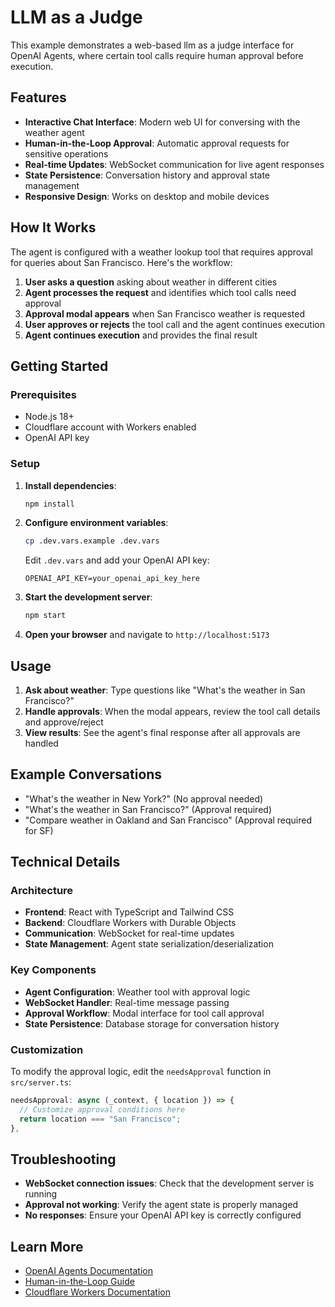 # LLM as a Judge

This example demonstrates a web-based llm as a judge interface for OpenAI Agents, where certain tool calls require human approval before execution.

## Features

- **Interactive Chat Interface**: Modern web UI for conversing with the weather agent
- **Human-in-the-Loop Approval**: Automatic approval requests for sensitive operations
- **Real-time Updates**: WebSocket communication for live agent responses
- **State Persistence**: Conversation history and approval state management
- **Responsive Design**: Works on desktop and mobile devices

## How It Works

The agent is configured with a weather lookup tool that requires approval for queries about San Francisco. Here's the workflow:

1. **User asks a question** asking about weather in different cities
2. **Agent processes the request** and identifies which tool calls need approval
3. **Approval modal appears** when San Francisco weather is requested
4. **User approves or rejects** the tool call and the agent continues execution
5. **Agent continues execution** and provides the final result

## Getting Started

### Prerequisites

- Node.js 18+
- Cloudflare account with Workers enabled
- OpenAI API key

### Setup

1. **Install dependencies**:

   ```bash
   npm install
   ```

2. **Configure environment variables**:

   ```bash
   cp .dev.vars.example .dev.vars
   ```

   Edit `.dev.vars` and add your OpenAI API key:

   ```
   OPENAI_API_KEY=your_openai_api_key_here
   ```

3. **Start the development server**:

   ```bash
   npm start
   ```

4. **Open your browser** and navigate to `http://localhost:5173`

## Usage

1. **Ask about weather**: Type questions like "What's the weather in San Francisco?"
2. **Handle approvals**: When the modal appears, review the tool call details and approve/reject
3. **View results**: See the agent's final response after all approvals are handled

## Example Conversations

- "What's the weather in New York?" (No approval needed)
- "What's the weather in San Francisco?" (Approval required)
- "Compare weather in Oakland and San Francisco" (Approval required for SF)

## Technical Details

### Architecture

- **Frontend**: React with TypeScript and Tailwind CSS
- **Backend**: Cloudflare Workers with Durable Objects
- **Communication**: WebSocket for real-time updates
- **State Management**: Agent state serialization/deserialization

### Key Components

- **Agent Configuration**: Weather tool with approval logic
- **WebSocket Handler**: Real-time message passing
- **Approval Workflow**: Modal interface for tool call approval
- **State Persistence**: Database storage for conversation history

### Customization

To modify the approval logic, edit the `needsApproval` function in `src/server.ts`:

```typescript
needsApproval: async (_context, { location }) => {
  // Customize approval conditions here
  return location === "San Francisco";
},
```

## Troubleshooting

- **WebSocket connection issues**: Check that the development server is running
- **Approval not working**: Verify the agent state is properly managed
- **No responses**: Ensure your OpenAI API key is correctly configured

## Learn More

- [OpenAI Agents Documentation](https://openai.github.io/openai-agents-js/)
- [Human-in-the-Loop Guide](https://openai.github.io/openai-agents-js/guides/human-in-the-loop/)
- [Cloudflare Workers Documentation](https://developers.cloudflare.com/workers/)
